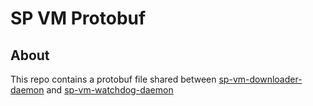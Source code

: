 # SP VM Protobuf

## About
This repo contains a protobuf file shared between [sp-vm-downloader-daemon](https://github.com/Super-Protocol/sp-vm-downloader-daemon) and [sp-vm-watchdog-daemon](https://github.com/Super-Protocol/sp-vm-watchdog-daemon)
